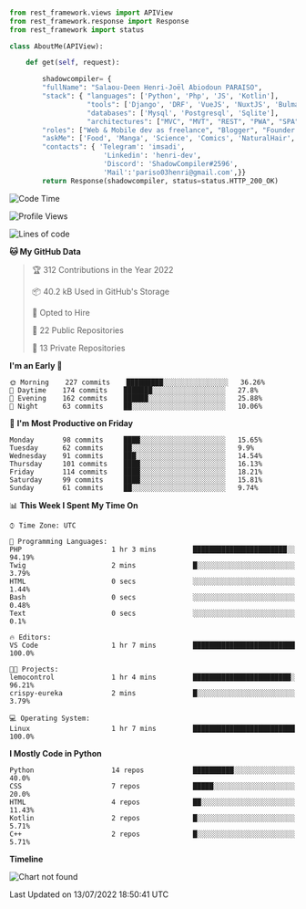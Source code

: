 ###
```python
from rest_framework.views import APIView
from rest_framework.response import Response
from rest_framework import status

class AboutMe(APIView):

    def get(self, request):

        shadowcompiler= {
        "fullName": "Salaou-Deen Henri-Joël Abiodoun PARAISO",
        "stack": { "languages": ['Python', 'Php', 'JS', 'Kotlin'],
                   "tools": ['Django', 'DRF', 'VueJS', 'NuxtJS', 'Bulma', 'Beufy'],
                   "databases": ['Mysql', 'Postgresql', 'Sqlite'],
                   "architectures": ["MVC", "MVT", "REST", "PWA", "SPA"]},        
        "roles": ["Web & Mobile dev as freelance", "Blogger", "Founder at @henrid3v", "Mentor"],
        "askMe": ['Food', 'Manga', 'Science', 'Comics', 'NaturalHair', 'Photography', 'Tech', 'Programming'],
        "contacts": { 'Telegram': 'imsadi',
                       'Linkedin': 'henri-dev',
                       'Discord': 'ShadowCompiler#2596',
                       'Mail':'pariso03henri@gmail.com',}}
        return Response(shadowcompiler, status=status.HTTP_200_OK)

```                    

<!--START_SECTION:waka-->
![Code Time](http://img.shields.io/badge/Code%20Time-0%20secs-blue)

![Profile Views](http://img.shields.io/badge/Profile%20Views-1-blue)

![Lines of code](https://img.shields.io/badge/From%20Hello%20World%20I%27ve%20Written-55%20Thousand%20lines%20of%20code-blue)

**🐱 My GitHub Data** 

> 🏆 312 Contributions in the Year 2022
 > 
> 📦 40.2 kB Used in GitHub's Storage 
 > 
> 💼 Opted to Hire
 > 
> 📜 22 Public Repositories 
 > 
> 🔑 13 Private Repositories  
 > 
**I'm an Early 🐤** 

```text
🌞 Morning    227 commits    █████████░░░░░░░░░░░░░░░░   36.26% 
🌆 Daytime    174 commits    ███████░░░░░░░░░░░░░░░░░░   27.8% 
🌃 Evening    162 commits    ██████░░░░░░░░░░░░░░░░░░░   25.88% 
🌙 Night      63 commits     ██░░░░░░░░░░░░░░░░░░░░░░░   10.06%

```
📅 **I'm Most Productive on Friday** 

```text
Monday       98 commits     ████░░░░░░░░░░░░░░░░░░░░░   15.65% 
Tuesday      62 commits     ██░░░░░░░░░░░░░░░░░░░░░░░   9.9% 
Wednesday    91 commits     ███░░░░░░░░░░░░░░░░░░░░░░   14.54% 
Thursday     101 commits    ████░░░░░░░░░░░░░░░░░░░░░   16.13% 
Friday       114 commits    ████░░░░░░░░░░░░░░░░░░░░░   18.21% 
Saturday     99 commits     ████░░░░░░░░░░░░░░░░░░░░░   15.81% 
Sunday       61 commits     ██░░░░░░░░░░░░░░░░░░░░░░░   9.74%

```


📊 **This Week I Spent My Time On** 

```text
⌚︎ Time Zone: UTC

💬 Programming Languages: 
PHP                      1 hr 3 mins         ███████████████████████░░   94.19% 
Twig                     2 mins              █░░░░░░░░░░░░░░░░░░░░░░░░   3.79% 
HTML                     0 secs              ░░░░░░░░░░░░░░░░░░░░░░░░░   1.44% 
Bash                     0 secs              ░░░░░░░░░░░░░░░░░░░░░░░░░   0.48% 
Text                     0 secs              ░░░░░░░░░░░░░░░░░░░░░░░░░   0.1%

🔥 Editors: 
VS Code                  1 hr 7 mins         █████████████████████████   100.0%

🐱‍💻 Projects: 
lemocontrol              1 hr 4 mins         ████████████████████████░   96.21% 
crispy-eureka            2 mins              █░░░░░░░░░░░░░░░░░░░░░░░░   3.79%

💻 Operating System: 
Linux                    1 hr 7 mins         █████████████████████████   100.0%

```

**I Mostly Code in Python** 

```text
Python                   14 repos            ██████████░░░░░░░░░░░░░░░   40.0% 
CSS                      7 repos             █████░░░░░░░░░░░░░░░░░░░░   20.0% 
HTML                     4 repos             ██░░░░░░░░░░░░░░░░░░░░░░░   11.43% 
Kotlin                   2 repos             █░░░░░░░░░░░░░░░░░░░░░░░░   5.71% 
C++                      2 repos             █░░░░░░░░░░░░░░░░░░░░░░░░   5.71%

```


**Timeline**

![Chart not found](https://raw.githubusercontent.com/shadowcompiler/shadowcompiler/main/charts/bar_graph.png) 


 Last Updated on 13/07/2022 18:50:41 UTC
<!--END_SECTION:waka-->
